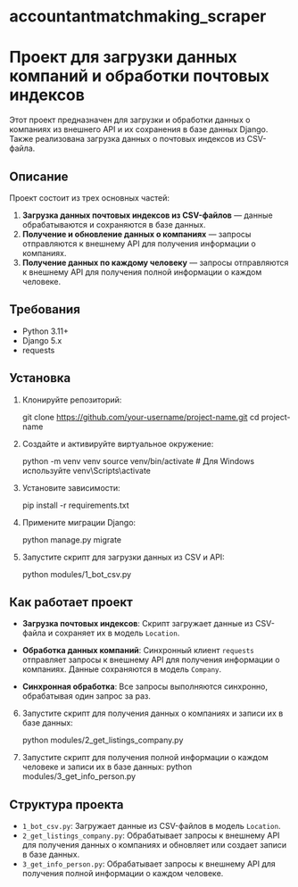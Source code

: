 # accountantmatchmaking_scraper

# Проект для загрузки данных компаний и обработки почтовых индексов

Этот проект предназначен для загрузки и обработки данных о компаниях из внешнего API и их сохранения в базе данных Django. Также реализована загрузка данных о почтовых индексов из CSV-файла.

## Описание

Проект состоит из трех основных частей:
1. **Загрузка данных почтовых индексов из CSV-файлов** — данные обрабатываются и сохраняются в базе данных.
2. **Получение и обновление данных о компаниях** — запросы отправляются к внешнему API для получения информации о компаниях.
3. **Получение данных по каждому человеку** — запросы отправляются к внешнему API для получения полной информации о каждом человеке.

## Требования

- Python 3.11+
- Django 5.x
- requests

## Установка

1. Клонируйте репозиторий:

    git clone https://github.com/your-username/project-name.git
    cd project-name

2. Создайте и активируйте виртуальное окружение:

    python -m venv venv
    source venv/bin/activate  # Для Windows используйте venv\Scripts\activate

3. Установите зависимости:

    pip install -r requirements.txt

4. Примените миграции Django:

    python manage.py migrate

5. Запустите скрипт для загрузки данных из CSV и API:

    python modules/1_bot_csv.py

## Как работает проект

- **Загрузка почтовых индексов**: Скрипт загружает данные из CSV-файла и сохраняет их в модель `Location`.
  
- **Обработка данных компаний**: Синхронный клиент `requests` отправляет запросы к внешнему API для получения информации о компаниях. Данные сохраняются в модель `Company`.

- **Синхронная обработка**: Все запросы выполняются синхронно, обрабатывая один запрос за раз.

6. Запустите скрипт для получения данных о компаниях и записи их в базе данных:

    python modules/2_get_listings_company.py
    
7. Запустите скрипт для получения полной информации о каждом человеке и записи их в базе данных:
    python modules/3_get_info_person.py

## Структура проекта

- `1_bot_csv.py`: Загружает данные из CSV-файлов в модель `Location`.
- `2_get_listings_company.py`: Обрабатывает запросы к внешнему API для получения данных о компаниях и обновляет или создает записи в базе данных.
- `3_get_info_person.py`: Обрабатывает запросы к внешнему API для получения полной информации о каждом человеке.


